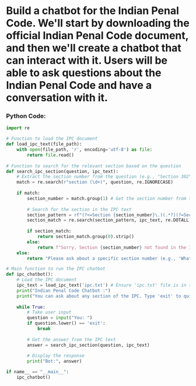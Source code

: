 # Build a chatbot for the Indian Penal Code. We'll start by downloading the official Indian Penal Code document, and then we'll create a chatbot that can interact with it. Users will be able to ask questions about the Indian Penal Code and have a conversation with it.

### Python Code:

```python
import re

# Function to load the IPC document
def load_ipc_text(file_path):
	with open(file_path, 'r', encoding='utf-8') as file:
		return file.read()
		
# Function to search for the relevant section based on the question
def search_ipc_section(question, ipc_text):
	# Extract the section number from the question (e.g., "Section 302")
	match = re.search(r"section (\d+)", question, re.IGNORECASE)
		
	if match:
		section_number = match.group(1) # Get the section number from the question
			
		# Search for the section in the IPC text
		section_pattern = rf"(?<=Section {section_number}\.)(.*?)(?=Section \d+\.|$)"
		section_match = re.search(section_pattern, ipc_text, re.DOTALL)
			
		if section_match:
			return section_match.group(0).strip()
		else:
			return f"Sorry, Section {section_number} not found in the IPC."
	else:
		return "Please ask about a specific section number (e.g., 'What is Section 302?')"

# Main function to run the IPC chatbot
def ipc_chatbot():
	# Load the IPC document
	ipc_text = load_ipc_text('ipc.txt') # Ensure 'ipc.txt' file is in the correct path
	print("Indian Penal Code Chatbot :")
	print("You can ask about any section of the IPC. Type 'exit' to quit.")
		
	while True:
		# Take user input
		question = input("You: ")
		if question.lower() == 'exit':
			break
			
		# Get the answer from the IPC text
		answer = search_ipc_section(question, ipc_text)
			
		# Display the response
		print("Bot:", answer)

if name__ == "__main__":
	ipc_chatbot()
```